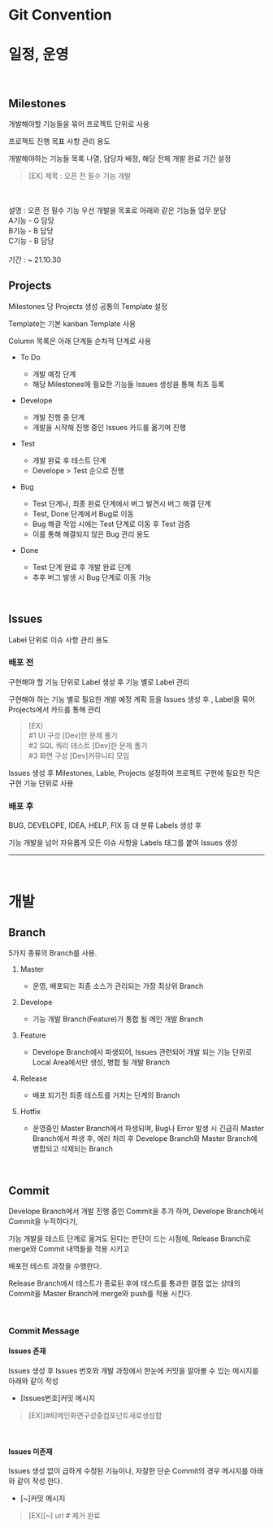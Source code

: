 # Git Convention



# 일정, 운영

<br>

## Milestones

개발해야할 기능들을 묶어 프로젝트 단위로 사용

프로젝트 진행 목표 사항 관리 용도

개발해야하는 기능들 목록 나열, 담당자 배정, 해당 전체 개발 완료 기간 설정

> [EX] 제목 : 오픈 전 필수 기능 개발 
<br>
<br> 설명 : 오픈 전 필수 기능 우선 개발을 목표로 아래와 같은 기능들 업무 분담
<br>A기능 - G 담당
<br>B기능 - B 담당 
<br>C기능 - B 담당
<br>
<br> 기간 : ~ 21.10.30

<br>

## Projects

Milestones 당 Projects 생성 공통의 Template 설정

Template는 기본 kanban Template 사용

Column 목록은 아래 단계들 순차적 단계로 사용


- To Do 
    - 개발 예정 단계
    - 해당 Milestones에 필요한 기능들 Issues 생성을 통해 최초 등록
 
- Develope
    - 개발 진행 중 단계
    - 개발을 시작해 진행 중인 Issues 카드를 옮기며 진행

- Test
    - 개발 완료 후 테스트 단계
    - Develope > Test 순으로 진행

- Bug
    - Test 단계나, 최종 완료 단계에서 버그 발견시 버그 해결 단계
    - Test, Done 단계에서 Bug로 이동 
    - Bug 해결 작업 시에는 Test 단계로 이동 후 Test 검증
    - 이를 통해 해결되지 않은 Bug 관리 용도

- Done
    - Test 단계 완료 후 개발 완료 단계
    - 추후 버그 발생 시 Bug 단계로 이동 가능
<br>

## Issues

Label 단위로 이슈 사항 관리 용도

### 배포 전

구현해야 할 기능 단위로 Label 생성 후 기능 별로 Label 관리

구현해야 하는 기능 별로 필요한 개발 예정 계획 등을 Issues 생성 후
, Label을 묶어 Projects에서 카드를 통해 관리

> [EX] 
<br>#1 UI 구성 [Dev]한 문제 풀기<br>#2 SQL 쿼리 테스트 [Dev]한 문제 풀기
<br>#3 화면 구성 [Dev]커뮤니티 모임

Issues 생성 후 Milestones, Lable, Projects 설정하여 프로젝트 구현에 필요한 작은 구현 기능 단위로 사용

### 배포 후

BUG, DEVELOPE, IDEA, HELP, FIX 등 대 분류 Labels 생성 후

기능 개발을 넘어 자유롭게 모든 이슈 사항을 Labels 태그를 붙여 Issues 생성

---


<br>

# 개발

## Branch

5가지 종류의 Branch를 사용.

1. Master
    - 운영, 배포되는 최종 소스가 관리되는 가장 최상위 Branch

2. Develope
    - 기능 개발 Branch(Feature)가 통합 될 메인 개발 Branch

3. Feature
    - Develope Branch에서 파생되어, Issues 관련되어 개발 되는 기능 단위로 Local Area에서만 생성, 병합 될 개발 Branch

4. Release
    - 배포 되기전 최종 테스트를 거치는 단계의 Branch

5. Hotfix
    - 운영중인 Master Branch에서 파생되며, Bug나 Error 발생 시 긴급히 Master Branch에서 파생 후, 에러 처리 후 Develope Branch와 Master Branch에 병합되고 삭제되는 Branch

<br>

## Commit

Develope Branch에서 개발 진행 중인 Commit을 추가 하며, Develope Branch에서 Commit을 누적하다가,

기능 개발을 테스트 단계로 옮겨도 된다는 판단이 드는 시점에, Release Branch로 merge와 Commit 내역들을 적용 시키고

배포전 테스트 과정을 수행한다.

Release Branch에서 테스트가 종료된 후에 테스트를 통과한 결점 없는 상태의 Commit을 Master Branch에 merge와 push를 적용 시킨다.


<br>

### Commit Message


#### Issues 존재

Issues 생성 후 Issues 번호와 개발 과정에서 한눈에 커밋을 알아볼 수 있는 메시지를 아래와 같이 작성

- [Issues번호]커밋 메시지

> [EX][#6]메인화면구성중컴포넌트새로생성함

<br>

#### Issues 미존재

Issues 생성 없이 급하게 수정된 기능이나, 자잘한 단순 Commit의 경우 메시지를 아래와 같이 작성 한다.

- [~]커밋 메시지
> [EX][~] url # 제거 완료